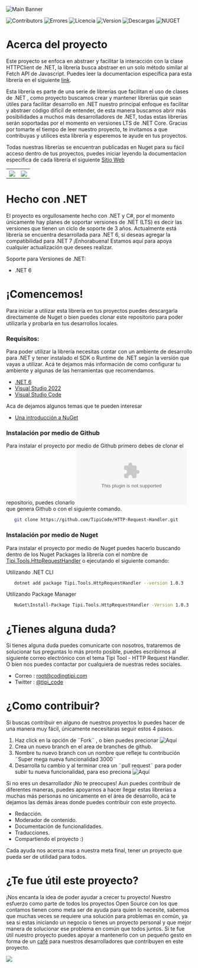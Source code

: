 ![Main Banner](https://tipi-pod.sfo3.cdn.digitaloceanspaces.com/github%2Fhttp-request-banner.jpg)

![Contributors](https://img.shields.io/github/contributors/TipiCode/HTTP-Request-Handler?color=%2349C8F1&label=Contribuidores&style=for-the-badge)
![Errores](https://img.shields.io/github/issues/TipiCode/HTTP-Request-Handler?color=%23F99D25&style=for-the-badge)
![Licencia](https://img.shields.io/github/license/TipiCode/HTTP-Request-Handler?color=%23A4CD39&label=Licencia&style=for-the-badge)
![Version](https://img.shields.io/github/v/release/TipiCode/HTTP-Request-Handler?color=%2349C8F1&label=Ultima%20versi%C3%B3n&style=for-the-badge)
![Descargas](https://img.shields.io/nuget/dt/Tipi.Tools.HttpRequestHandler?color=%23F99D25&label=Descargas&style=for-the-badge)
![NUGET](https://img.shields.io/nuget/v/Tipi.Tools.HttpRequestHandler?color=%23A4CD39&style=for-the-badge)



# Acerca del proyecto
Este proyecto se enfoca en abstraer y facilitar la interacción con la clase HTTPClient de .NET, la librería busca abstraer en un solo método similar al Fetch API de Javascript. Puedes leer la documentacion específica para esta librería en el siguiente [link](https://docs.codingtipi.com/docs/toolkit/http-request-handler).

Esta librería es parte de una serie de librerías que facilitan el uso de clases de .NET , como proyecto buscamos crear y mantener librerías que sean útiles para facilitar desarrollo en .NET nuestro principal enfoque es facilitar y abstraer código difícil de entender, de esta manera buscamos abrir más posibilidades a muchos más desarrolladores de .NET, todas estas librerías serán soportadas por el momento en versiones LTS de .NET Core. Gracias por tomarte el tiempo de leer nuestro proyecto, te invitamos a que contribuyas y utilices esta librería y esperemos te ayude en tus proyectos.

Todas nuestras librerías se encuentran publicadas en Nuget para su fácil acceso dentro de tus proyectos, puedes iniciar leyendo la documentacion especifica de cada librería el siguiente [Sitio Web](https://docs.codingtipi.com/docs/toolkit/intro)

<table>
<tr>
<th align="center">
<a href="https://github.com/TipiCode/HTTP-Request-Handler/issues">
<img src="https://tipi-pod.sfo3.cdn.digitaloceanspaces.com/github%2Fissue-report.jpg">
</a>
</th>
<th align="center">
<a href="https://github.com/TipiCode/HTTP-Request-Handler/pulls">
<img src="https://tipi-pod.sfo3.cdn.digitaloceanspaces.com/github%2Ffeature-request.jpg">
</a>
</th>
</tr>
</table>

# Hecho con .NET
El proyecto es orgullosamente hecho con .NET y C#, por el momento únicamente hay planes de soportar versiones de .NET (LTS) es decir las versiones que tienen un ciclo de soporte de 3 años. Actualmente está librería se encuentra desarrollada para .NET 6, si deseas agregar la compatibilidad para .NET 7 ¡Enhorabuena! Estamos aquí para apoya cualquier actualización que desees realizar. 

Soporte para Versiones de .NET:
- .NET 6

# ¡Comencemos! 
Para iniciar a utilizar esta librería en tus proyectos puedes descargarla directamente de Nuget o bien puedes clonar este repositorio para poder utilizarla y probarla en tus desarrollos locales.

### Requisitos: 
Para poder utilizar la librería necesitas contar con un ambiente de desarrollo para .NET y tener instalado el SDK o Runtime de .NET según la versión que vayas a utilizar. Acá te dejamos más información de como configurar tu ambiente y algunas de las herramientas que recomendamos.

- [.NET 6](https://dotnet.microsoft.com/en-us/download/dotnet/6.0)
- [Visual Studio 2022](https://visualstudio.microsoft.com/vs/)
- [Visual Studio Code](https://code.visualstudio.com/)

Aca de dejamos algunos temas que te pueden interesar 

- [Una introducción a NuGet](https://learn.microsoft.com/es-es/nuget/what-is-nuget)

### Instalación por medio de Github
Para instalar el proyecto por medio de Github primero debes de clonar el repositorio, puedes clonarlo ![descargando el archivo .Zip](https://github.com/TipiCode/HTTP-Request-Handler/archive/refs/heads/master.zip) que genera Github o con el siguiente comando.
```sh
   git clone https://github.com/TipiCode/HTTP-Request-Handler.git
```

### Instalación por medio de Nuget
Para instalar el proyecto por medio de Nuget puedes hacerlo buscando dentro de los Nuget Packages la librería con el nombre de [Tipi.Tools.HttpRequestHandler](https://www.nuget.org/packages/Tipi.Tools.HttpRequestHandler) o ejecutando el siguiente comando:

Utilizando .NET CLI
```sh
   dotnet add package Tipi.Tools.HttpRequestHandler --version 1.0.3
```

Utilizando Package Manager 
```sh
   NuGet\Install-Package Tipi.Tools.HttpRequestHandler -Version 1.0.3
```
# ¿Tienes alguna duda? 
Si tienes alguna duda puedes comunicarte con nosotros, trataremos de solucionar tus preguntas lo más pronto posible, puedes escribirnos al siguiente correo electrónico con el tema Tipi Tool - HTTP Request Handler. O bien nos puedes contactar por cualquiera de nuestras redes sociales.

- Correo : <a href="mailto:root@codingtipi.com?subject=Tipi%20Tool%20-%20HTTP%20Request%20Handler" target="_blank">root@codingtipi.com</a>
- Twitter : [@tipi_code](https://twitter.com/tipi_code)

# ¿Como contribuir?
Si buscas contribuir en alguno de nuestros proyectos lo puedes hacer de una manera muy fácil, únicamente necesitaras seguir estos 4 pasos.

1. Haz click en la opción de ¨Fork¨ , o bien puedes precionar ![Aquí](https://github.com/TipiCode/HTTP-Request-Handler/fork)
2. Crea un nuevo branch en el area de branches de github.
3. Nombre tu nuevo branch con un nombre que refleje tu contribución ¨Super mega nueva funcionalidad 3000¨
4. Desarrolla tu cambio y al terminar crea un ¨pull request¨ para poder subir tu nueva funcionalidad, para eso preciona ![Aquí](https://github.com/TipiCode/HTTP-Request-Handler/pulls)

Si no eres un desarrollador ¡No te preocupes! Aun puedes contribuir de diferentes maneras, puedes apoyarnos a hacer llegar estas librerías a muchas más personas no únicamente en el área de desarrollo, acá te dejamos las demás áreas donde puedes contribuir con este proyecto.

- Redacción.
- Moderador de contenido.
- Documentación de funcionalidades.
- Traducciones.
- Compartiendo el proyecto :)

Cada ayuda nos acerca mas a nuestra meta final, tener un proyecto que pueda ser de utilidad para todos.

# ¿Te fue útil este proyecto?
¡Nos encanta la idea de poder ayudar a crecer tu proyecto! Nuestro esfuerzo como parte de todos los proyectos Open Source con los que contamos tienen como meta ser de ayuda para quien lo necesite, sabemos que muchas veces se requiere una solución para problemas en común, ya sea si estas iniciando un negocio o tienes un proyecto personal y que mejor manera de solucionar ese problema en común que todos juntos.  Si te fue útil nuestro proyecto puedes apoyar a mantenerlo con un pequeño gesto en forma de un [café](https://app.recurrente.com/c/ch_qhynsca9rooyqfdy) para nuestros desarrolladores que contribuyen en este proyecto.

<a href="https://app.recurrente.com/c/ch_qhynsca9rooyqfdy">
<img src="https://tipi-pod.sfo3.cdn.digitaloceanspaces.com/github%2FBuy%20me%20a%20coffee.jpg">
</a>
